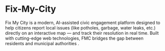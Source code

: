 # Fix-My-City
Fix My City is a modern, AI-assisted civic engagement platform designed to help citizens report local issues (like potholes, garbage, water leaks, etc.) directly on an interactive map — and track their resolution in real time.  Built with cutting-edge web technologies, FMC bridges the gap between residents and municipal authorities .
